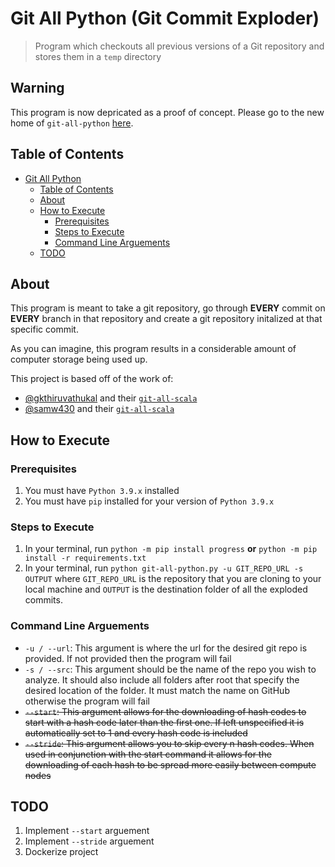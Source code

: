 # Git All Python (Git Commit Exploder)

> Program which checkouts all previous versions of a Git repository and stores them in a `temp` directory

## Warning

This program is now depricated as a proof of concept. Please go to the new home of `git-all-python` [here](https://github.com/NicholasSynovic/gap).

## Table of Contents

- [Git All Python](#git-all-python-git-commit-exploder)
  - [Table of Contents](#table-of-contents)
  - [About](#about)
  - [How to Execute](#how-to-execute)
    - [Prerequisites](#prerequisites)
    - [Steps to Execute](#steps-to-execute)
    - [Command Line Arguements](#command-line-arguements)
  - [TODO](#todo)

## About

This program is meant to take a git repository, go through **EVERY** commit on **EVERY** branch in that repository and create a git repository initalized at that specific commit.

As you can imagine, this program results in a considerable amount of computer storage being used up.

This project is based off of the work of:

- [@gkthiruvathukal](https://github.com/gkthiruvathukal) and their [`git-all-scala`](https://github.com/gkthiruvathukal/git-all-scala)
- [@samw430](https://github.com/samw430) and their [`git-all-scala`](https://github.com/samw430)

## How to Execute

### Prerequisites

1. You must have `Python 3.9.x` installed
2. You must have `pip` installed for your version of `Python 3.9.x`

### Steps to Execute

1. In your terminal, run `python -m pip install progress` **or** `python -m pip install -r requirements.txt`
2. In your terminal, run `python git-all-python.py -u GIT_REPO_URL -s OUTPUT` where `GIT_REPO_URL` is the repository that you are cloning to your local machine and `OUTPUT` is the destination folder of all the exploded commits.

### Command Line Arguements

- `-u / --url`: This argument is where the url for the desired git repo is provided.  If not provided then the program will fail
- `-s / --src`: This argument should be the name of the repo you wish to analyze.  It should also include all folders after root that specify the desired location of the folder.  It must match the name on GitHub otherwise the program will fail
- ~~`--start`: This argument allows for the downloading of hash codes to start with a hash code later than the first one.  If left unspecified it is automatically set to 1 and every hash code is included~~
- ~~`--stride`: This argument allows you to skip every n hash codes.  When used in conjunction with the start command it allows for the downloading of each hash to be spread more easily between compute nodes~~

## TODO

1. Implement `--start` arguement
2. Implement `--stride` arguement
3. Dockerize project
